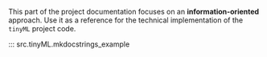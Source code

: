 This part of the project documentation focuses on
an **information-oriented** approach. Use it as a
reference for the technical implementation of the
`tinyML` project code.

::: src.tinyML.mkdocstrings_example
